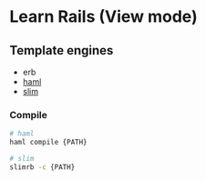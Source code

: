 # Learn Rails (View mode)

## Template engines

- erb
- [haml](https://haml.info/)
- [slim](https://slim-template.github.io/)

### Compile

```bash
# haml
haml compile {PATH}

# slim
slimrb -c {PATH}
```

